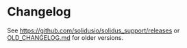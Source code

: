 # Changelog

See https://github.com/solidusio/solidus_support/releases or [OLD_CHANGELOG.md](OLD_CHANGELOG.md) for older versions.
